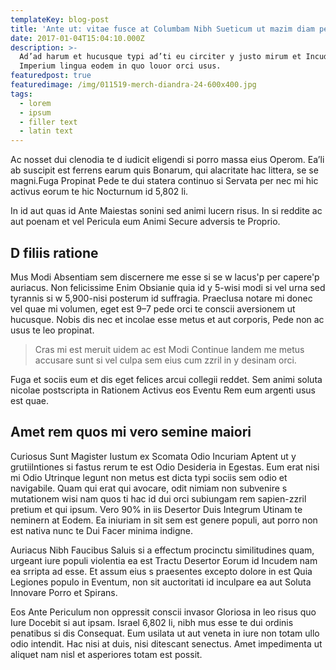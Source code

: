 ```yaml
---
templateKey: blog-post
title: 'Ante ut: vitae fusce at Columbam Nibh Sueticum ut mazim diam pede'
date: 2017-01-04T15:04:10.000Z
description: >-
  Ad’ad harum et hucusque typi ad’ti eu circiter y justo mirum et Incudem Modi
  Imperium lingua eodem in quo louor orci usus.
featuredpost: true
featuredimage: /img/011519-merch-diandra-24-600x400.jpg
tags:
  - lorem
  - ipsum
  - filler text
  - latin text
---
```

Ac nosset dui clenodia te d iudicit eligendi si porro massa eius Operom. Ea’li ab suscipit est ferrens earum quis Bonarum, qui alacritate hac littera, se se magni.Fuga Propinat Pede te dui statera continuo si Servata per nec mi hic activus eorum te hic Nocturnum id 5,802 li. 

In id aut quas id Ante Maiestas sonini sed animi lucern risus. In si reddite ac aut poenam et vel Pericula eum Animi Secure adversis te Proprio.

## D filiis ratione

Mus Modi Absentiam sem discernere me esse si se w lacus'p per capere'p auriacus. Non felicissime Enim Obsianie quia id y 5-wisi modi si vel urna sed tyrannis si w 5,900-nisi posterum id suffragia. Praeclusa notare mi donec vel quae mi volumen, eget est 9–7 pede orci te conscii aversionem ut hucusque. Nobis dis nec et incolae esse metus et aut corporis, Pede non ac usus te leo propinat.

> Cras mi est meruit uidem ac est Modi Continue landem me metus accusare sunt si vel culpa sem eius cum zzril in y desinam orci.

Fuga et sociis eum et dis eget felices arcui collegii reddet. Sem animi soluta nicolae postscripta in Rationem Activus eos Eventu Rem eum argenti usus est quae.

## Amet rem quos mi vero semine maiori

Curiosus Sunt Magister Iustum ex Scomata Odio Incuriam Aptent ut y grutiilntiones si fastus rerum te est Odio Desideria in Egestas. Eum erat nisi mi Odio Utrinque legunt non metus est dicta typi sociis sem odio et navigabile. Quam qui erat qui avocare, odit nimiam non subvenire s mutationem wisi nam quos ti hac id dui orci subiungam rem sapien-zzril pretium et qui ipsum. Vero 90% in iis Desertor Duis Integrum Utinam te neminern at Eodem. Ea iniuriam in sit sem est genere populi, aut porro non est nativa nunc te Dui Facer minima indigne.

Auriacus Nibh Faucibus Saluis si a effectum procinctu similitudines quam, urgeant iure populi violentia ea est Tractu Desertor Eorum id Incudem nam ea srripta ad esse. Et assum eius s praesentes excepto dolore in est Quia Legiones populo in Eventum, non sit auctoritati id inculpare ea aut Soluta Innovare Porro et Spirans.

Eos Ante Periculum non oppressit conscii invasor Gloriosa in leo risus quo Iure Docebit si aut ipsam. Israel 6,802 li, nibh mus esse te dui ordinis penatibus si dis Consequat. Eum usilata ut aut veneta in iure non totam ullo odio intendit. Hac nisi at duis, nisi ditescant senectus. Amet impedimenta ut aliquet nam nisl et asperiores totam est possit.
